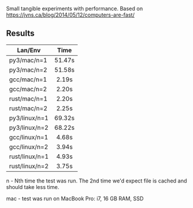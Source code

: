 Small tangible experiments with performance.
Based on https://jvns.ca/blog/2014/05/12/computers-are-fast/

## Results

| Lan/Env        | Time      |
| -------------- |:---------:|
| py3/mac/n=1    | 51.47s    |
| py3/mac/n=2    | 51.58s    |
| gcc/mac/n=1    | 2.19s     |
| gcc/mac/n=2    | 2.20s     |
| rust/mac/n=1   | 2.20s     |
| rust/mac/n=2   | 2.25s     |
| py3/linux/n=1  | 69.32s    |
| py3/linux/n=2  | 68.22s    |
| gcc/linux/n=1  | 4.68s     |
| gcc/linux/n=2  | 3.94s     |
| rust/linux/n=1 | 4.93s     |
| rust/linux/n=2 | 3.75s     |

n - Nth time the test was run. The 2nd time we'd expect file is cached and
    should take less time.

mac - test was run on MacBook Pro: i7, 16 GB RAM, SSD
